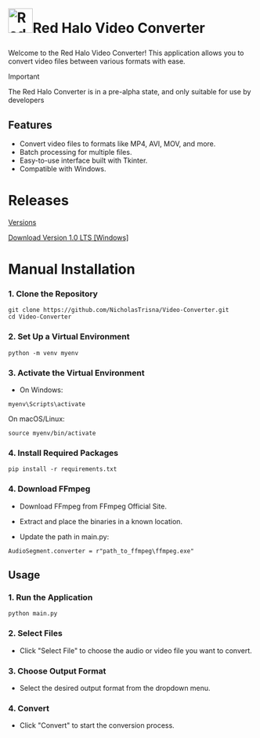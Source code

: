 # <h1 style="margin-bottom:25px;"><img src="https://redhalo.net/Images/logo.png" alt="Red Halo Logo" width="50">Red Halo Video Converter</h1>



Welcome to the Red Halo Video Converter! This application allows you to convert video files between various formats with ease.

> [!IMPORTANT]
> The Red Halo Converter is in a pre-alpha state, and only suitable for use by developers

## Features
- Convert video files to formats like MP4, AVI, MOV, and more.
- Batch processing for multiple files.
- Easy-to-use interface built with Tkinter.
- Compatible with Windows.

# Releases
[Versions](https://github.com/NicholasTrisna/Video-Converter/releases)

[Download Version 1.0 LTS [Windows]](https://github.com/NicholasTrisna/Video-Converter/blob/main/dist/Red%20Halo%20Converter.exe)

# Manual Installation
### 1. Clone the Repository

```
git clone https://github.com/NicholasTrisna/Video-Converter.git
cd Video-Converter
```

### 2. Set Up a Virtual Environment

```
python -m venv myenv
```
### 3. Activate the Virtual Environment
- On Windows:
```
myenv\Scripts\activate
```
On macOS/Linux:
```
source myenv/bin/activate
```
### 4. Install Required Packages

```
pip install -r requirements.txt
```
### 4. Download FFmpeg
- Download FFmpeg from FFmpeg Official Site.

- Extract and place the binaries in a known location.

- Update the path in main.py:
```
AudioSegment.converter = r"path_to_ffmpeg\ffmpeg.exe"
```
## Usage
### 1. Run the Application
```
python main.py
```
### 2. Select Files
- Click "Select File" to choose the audio or video file you want to convert.
  
### 3. Choose Output Format
- Select the desired output format from the dropdown menu.
  
### 4. Convert
- Click "Convert" to start the conversion process.
